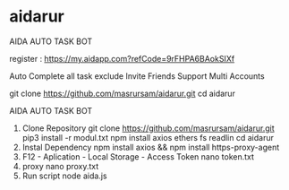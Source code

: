 # aidarur

AIDA AUTO TASK BOT

register :
https://my.aidapp.com?refCode=9rFHPA6BAokSIXf

Auto Complete all task exclude Invite Friends
Support Multi Accounts

git clone https://github.com/masrursam/aidarur.git
cd aidarur

AIDA AUTO TASK BOT
1. Clone Repository
git clone https://github.com/masrursam/aidarur.git
pip3 install -r modul.txt
npm install axios ethers fs readlin
cd aidarur
4. Instal Dependency
npm install axios && npm install https-proxy-agent
5. F12 - Aplication - Local Storage - Access Token
nano token.txt
6. proxy
nano proxy.txt
7. Run script
node aida.js
